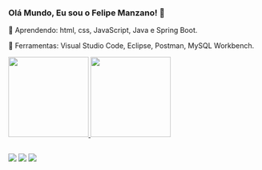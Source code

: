 ### Olá Mundo, Eu sou o Felipe Manzano! 👋

  🌱  Aprendendo: html, css, JavaScript, Java e Spring Boot.
  
  🎒  Ferramentas: Visual Studio Code, Eclipse, Postman, MySQL Workbench.
  <div>
  <a href="https://github.com/manzanofp">
  <img height="160em" src="https://github-readme-stats.vercel.app/api?username=manzanofp&show_icons=true&theme=dark&include_all_commits=true&count_private=true"/>
  <img height="160em" src="https://github-readme-stats.vercel.app/api/top-langs/?username=manzanofp&layout=compact&langs_count=7&theme=dark"/>
</div>
  
  ##
  
  <div> 
    <a href="http://api.whatsapp.com/send?phone=5511939019520&text=Olá,%20vim%20pelo%20GitHub,%20Tudo%20bem?" target="_blank"><img src="https://img.shields.io/badge/WhatsApp-25D366?style=for-the-badge&logo=whatsapp&logoColor=white" target="_blank"></a>
  <a href = "mailto:felipemanzanofp@gmail.com"><img src="https://img.shields.io/badge/-Gmail-%23333?style=for-the-badge&logo=gmail&logoColor=white" target="_blank"></a>
  <a href="https://www.linkedin.com/in/felipe-manzano-14526921a/" target="_blank"><img src="https://img.shields.io/badge/-LinkedIn-%230077B5?style=for-the-badge&logo=linkedin&logoColor=white" target="_blank"></a> 
  </div>
 
  



